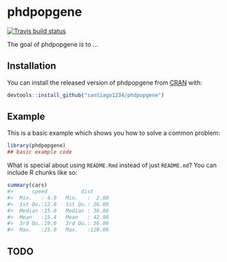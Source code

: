 
<!-- README.md is generated from README.Rmd. Please edit that file -->

# phdpopgene

<!-- badges: start -->

[![Travis build
status](https://travis-ci.com/santiago1234/phdpopgene.svg?branch=master)](https://travis-ci.com/santiago1234/phdpopgene)
<!-- badges: end -->

The goal of phdpopgene is to …

## Installation

You can install the released version of phdpopgene from
[CRAN](https://CRAN.R-project.org) with:

``` r
devtools::install_github("santiago1234/phdpopgene")
```

## Example

This is a basic example which shows you how to solve a common problem:

``` r
library(phdpopgene)
## basic example code
```

What is special about using `README.Rmd` instead of just `README.md`?
You can include R chunks like so:

``` r
summary(cars)
#>      speed           dist       
#>  Min.   : 4.0   Min.   :  2.00  
#>  1st Qu.:12.0   1st Qu.: 26.00  
#>  Median :15.0   Median : 36.00  
#>  Mean   :15.4   Mean   : 42.98  
#>  3rd Qu.:19.0   3rd Qu.: 56.00  
#>  Max.   :25.0   Max.   :120.00
```

## TODO
